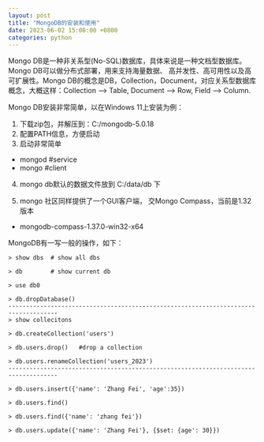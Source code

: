 ```yaml
---
layout: post
title: "MongoDB的安装和使用"
date: 2023-06-02 15:08:00 +0800
categories: python
--- 
```


Mongo DB是一种非关系型(No-SQL)数据库，具体来说是一种文档型数据库。Mongo DB可以做分布式部署，用来支持海量数据、 高并发性、高可用性以及高可扩展性。Mongo DB的概念是DB，Collection，Document，对应关系型数据库概念，大概这样：Collection --> Table, Document --> Row, Field --> Column. 

Mongo DB安装非常简单，以在Windows 11上安装为例：
1. 下载zip包，并解压到：C:/mongodb-5.0.18
2. 配置PATH信息，方便启动
3. 启动非常简单 
  - mongod    #service
  - mongo     #client
4. mongo db默认的数据文件放到 C:/data/db 下

5. mongo 社区同样提供了一个GUI客户端， 交Mongo Compass，当前是1.32版本
  - mongodb-compass-1.37.0-win32-x64

MongoDB有一写一般的操作，如下：

```
> show dbs  # show all dbs

> db        # show current db

> use db0

> db.dropDatabase()
------------------------------------------------------------------------------------
> show collecitons

> db.createCollection('users')	

> db.users.drop()   #drop a collection

> db.users.renameCollection('users_2023')
------------------------------------------------------------------------------------

> db.users.insert({'name': 'Zhang Fei', 'age':35})

> db.users.find()

> db.users.find({'name': 'zhang fei'})

> db.users.update({'name': 'Zhang Fei'}, {$set: {age': 30}})

```

 